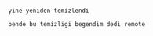 ~~~~****~~``~~****~~~~## bitrix24AutomationWithVasyl

yine yeniden temizlendi

bende bu temizligi begendim dedi remote
